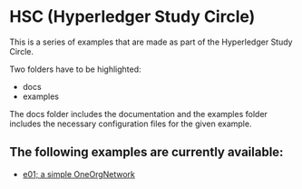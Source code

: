 # HSC (Hyperledger Study Circle)
This is a series of examples that are made as part of the Hyperledger Study Circle.

Two folders have to be highlighted:
- docs
- examples

The docs folder includes the documentation and the examples folder includes the necessary configuration files for the given example.

## The following examples are currently available:
- [e01; a simple OneOrgNetwork](docs/e01/index.md)
